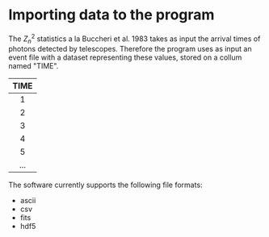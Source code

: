 # Importing data to the program

The $`Z^2_n`$ statistics a la Buccheri et al. 1983 takes as input the arrival times of photons detected by telescopes. Therefore the program uses as input an event file with a dataset representing these values, stored on a collum named "TIME".

| TIME |
|:----:|
|   1  |
|   2  |
|   3  |
|   4  |
|   5  |
|  ... |

The software currently supports the following file formats:

* ascii
* csv
* fits
* hdf5